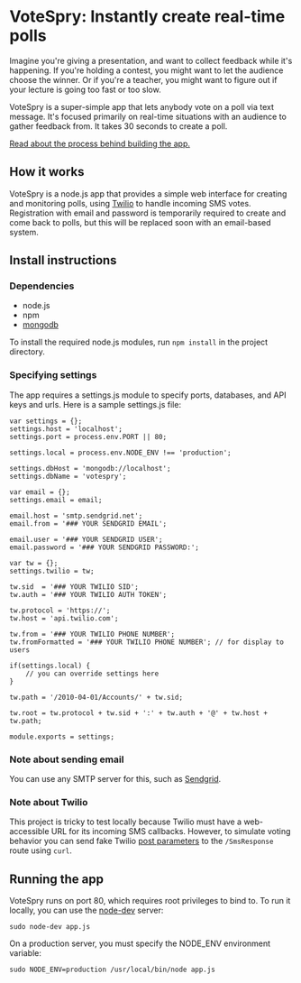 VoteSpry: Instantly create real-time polls
==========================================

Imagine you're giving a presentation, and want to collect feedback while it's
happening. If you're holding a contest, you might want to let the audience
choose the winner. Or if you're a teacher, you might want to figure out if your
lecture is going too fast or too slow.

VoteSpry is a super-simple app that lets anybody vote on a poll via text
message. It's focused primarily on real-time situations with an audience to
gather feedback from. It takes 30 seconds to create a poll.

[Read about the process behind building the app.](http://hci.wylie.su/2012/04/13/real_time-voting/)

How it works
------------

VoteSpry is a node.js app that provides a simple web interface for creating and
monitoring polls, using [Twilio](http://twilio.com) to handle incoming SMS
votes. Registration with email and password is temporarily required to create
and come back to polls, but this will be replaced soon with an email-based
system.

Install instructions
--------------------

### Dependencies

* node.js
* npm
* [mongodb](http://mongodb.org)

To install the required node.js modules, run `npm install` in the project
directory.

### Specifying settings

The app requires a settings.js module to specify ports, databases, and API keys
and urls. Here is a sample settings.js file:

    var settings = {};
    settings.host = 'localhost';
    settings.port = process.env.PORT || 80;
    
    settings.local = process.env.NODE_ENV !== 'production';
    
    settings.dbHost = 'mongodb://localhost';
    settings.dbName = 'votespry';
    
    var email = {};
    settings.email = email;
    
    email.host = 'smtp.sendgrid.net';
    email.from = '### YOUR SENDGRID EMAIL';
    
    email.user = '### YOUR SENDGRID USER';
    email.password = '### YOUR SENDGRID PASSWORD:';
    
    var tw = {};
    settings.twilio = tw;
    
    tw.sid  = '### YOUR TWILIO SID';
    tw.auth = '### YOUR TWILIO AUTH TOKEN';
    
    tw.protocol = 'https://';
    tw.host = 'api.twilio.com';
    
    tw.from = '### YOUR TWILIO PHONE NUMBER';
    tw.fromFormatted = '### YOUR TWILIO PHONE NUMBER'; // for display to users
    
    if(settings.local) {
        // you can override settings here
    }
    
    tw.path = '/2010-04-01/Accounts/' + tw.sid;
    
    tw.root = tw.protocol + tw.sid + ':' + tw.auth + '@' + tw.host + tw.path;
    
    module.exports = settings;

### Note about sending email

You can use any SMTP server for this, such as [Sendgrid](http://sengrid.com).

### Note about Twilio

This project is tricky to test locally because Twilio must have a web-accessible
URL for its incoming SMS callbacks. However, to simulate voting behavior you
can send fake Twilio [post parameters](http://www.twilio.com/docs/api/rest/sms)
to the `/SmsResponse` route using `curl`.

Running the app
---------------

VoteSpry runs on port 80, which requires root privileges to bind to. To run it
locally, you can use the [node-dev](https://github.com/fgnass/node-dev) server:

    sudo node-dev app.js

On a production server, you must specify the NODE\_ENV environment variable:

    sudo NODE_ENV=production /usr/local/bin/node app.js

